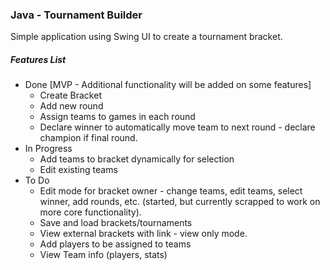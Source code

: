 ### Java - Tournament Builder
Simple application using Swing UI to create a tournament bracket.

##### Features List
- Done [MVP - Additional functionality will be added on some features]
    - Create Bracket
    - Add new round
    - Assign teams to games in each round
    - Declare winner to automatically move team to next round - declare champion if final round.
- In Progress
    - Add teams to bracket dynamically for selection
    - Edit existing teams
- To Do
    - Edit mode for bracket owner - change teams, edit teams, select winner, add rounds, etc. (started, but currently scrapped to work on more core functionality).
    - Save and load brackets/tournaments
    - View external brackets with link - view only mode.
    - Add players to be assigned to teams
    - View Team info (players, stats)
